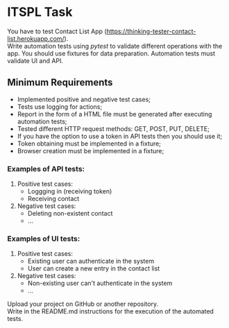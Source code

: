 # ITSPL Task
You have to test Contact List App (https://thinking-tester-contact-list.herokuapp.com/).\
Write automation tests using *pytest* to validate different operations with the app. You should use fixtures for data preparation. Automation tests must validate UI and API.

## Minimum Requirements
- Implemented positive and negative test cases;
- Tests use logging for actions;
- Report in the form of a HTML file must be generated after executing automation tests;
- Tested different HTTP request methods: GET, POST, PUT, DELETE;
- If you have the option to use a token in API tests then you should use it;
- Token obtaining must be implemented in a fixture;
- Browser creation must be implemented in a fixture;

### Examples of API tests:
1. Positive test cases:
    - Loggging in (receiving token)
	- Receiving contact
2. Negative test cases:
    - Deleting non-existent contact
	- ...

### Examples of UI tests:
1. Positive test cases:
    - Existing user can authenticate in the system
	- User can create a new entry in the contact list
2. Negative test cases:
    - Non-existing user can't authenticate in the system
	- ...

Upload your project on GitHub or another repository.\
Write in the README.md instructions for the execution of the automated tests.